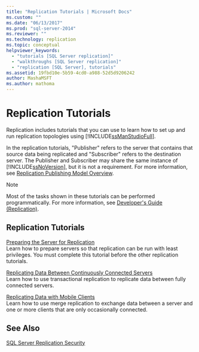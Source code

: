 ```yaml
---
title: "Replication Tutorials | Microsoft Docs"
ms.custom: ""
ms.date: "06/13/2017"
ms.prod: "sql-server-2014"
ms.reviewer: ""
ms.technology: replication
ms.topic: conceptual
helpviewer_keywords: 
  - "tutorials [SQL Server replication]"
  - "walkthroughs [SQL Server replication]"
  - "replication [SQL Server], tutorials"
ms.assetid: 19fbd10e-5b59-4cd0-a988-52d5d9206242
author: MashaMSFT
ms.author: mathoma
---
```

# Replication Tutorials
  Replication includes tutorials that you can use to learn how to set up and run replication topologies using [!INCLUDE[ssManStudioFull](../../includes/ssmanstudiofull-md.md)].  
  
 In the replication tutorials, "Publisher" refers to the server that contains that source data being replicated and "Subscriber" refers to the destination server. The Publisher and Subscriber may share the same instance of [!INCLUDE[ssNoVersion](../../includes/ssnoversion-md.md)], but it is not a requirement. For more information, see [Replication Publishing Model Overview](publish/replication-publishing-model-overview.md).  
  
> [!NOTE]  
>  Most of the tasks shown in these tutorials can be performed programmatically. For more information, see [Developer's Guide &#40;Replication&#41;](concepts/replication-developer-documentation.md).  
  
## Replication Tutorials  
 [Preparing the Server for Replication](tutorial-preparing-the-server-for-replication.md)  
 Learn how to prepare servers so that replication can be run with least privileges. You must complete this tutorial before the other replication tutorials.  
  
 [Replicating Data Between Continuously Connected Servers](tutorial-replicating-data-between-continuously-connected-servers.md)  
 Learn how to use transactional replication to replicate data between fully connected servers.  
  
 [Replicating Data with Mobile Clients](tutorial-replicating-data-with-mobile-clients.md)  
 Learn how to use merge replication to exchange data between a server and one or more clients that are only occasionally connected.  
  
## See Also  
 [SQL Server Replication Security](security/view-and-modify-replication-security-settings.md)  
  
  
